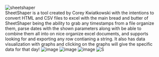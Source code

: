 


![sheetshaper](https://user-images.githubusercontent.com/121850504/215518162-7571003b-35d9-4bc9-aa26-ed7ddb339148.png) <br>
SheetShaper is a tool created by Corey Kwiatkowski with the intentions to convert HTML and CSV files to excel with the main bread and butter of SheetShaper being the ability to grab any timestamps from a file organize them, parse dates with the shown parameters along with be able to combine them all into on nice organize excel documents, and supports looking for and exporting any row contianing a string. It also has data visualization with graphs and clicking on the graphs will give the specific data for that day!
![image](https://user-images.githubusercontent.com/121850504/215585014-b84d8a77-8859-42c7-b7c4-fc0eeeedae72.png)
![image](https://user-images.githubusercontent.com/121850504/215518871-f9cc56be-16d1-4154-b0ae-be7829e0e6cd.png)
![image](https://user-images.githubusercontent.com/121850504/215520177-cd37d996-a527-4f6b-b4a4-85efed48c496.png)
![S](https://user-images.githubusercontent.com/121850504/215572765-4573a6e2-308a-4609-ab2e-dc1e12dbecd5.png)


